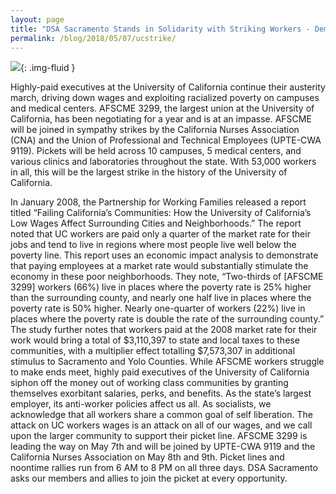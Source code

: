 ```yaml
---
layout: page
title: "DSA Sacramento Stands in Solidarity with Striking Workers - Democratic Socialists of America, Sacramento"
permalink: /blog/2018/05/07/ucstrike/
---
```


![](/assets/images/sacramentodsa/pages/266/attachments/original/1525754233/Screenshot_2018-05-07_at_9.36.15_PM.png){: .img-fluid }





Highly-paid executives at the University of California continue their austerity march, driving down wages and exploiting racialized poverty on campuses and medical centers. AFSCME 3299, the largest union at the University of California, has been negotiating for a year and is at an impasse. AFSCME will be joined in sympathy strikes by the California Nurses Association (CNA) and the Union of Professional and Technical Employees (UPTE-CWA 9119). Pickets will be held across 10 campuses, 5 medical centers, and various clinics and laboratories throughout the state. With 53,000 workers in all, this will be the largest strike in the history of the University of California.

In January 2008, the Partnership for Working Families released a report titled “Failing California’s Communities: How the University of California’s Low Wages Affect Surrounding Cities and Neighborhoods.” The report noted that UC workers are paid only a quarter of the market rate for their jobs and tend to live in regions where most people live well below the poverty line. This report uses an economic impact analysis to demonstrate that paying employees at a market rate would substantially stimulate the economy in these poor neighborhoods. They note, “Two-thirds of [AFSCME 3299] workers (66%) live in places where the poverty rate is 25% higher than the surrounding county, and nearly one half live in places where the poverty rate is 50% higher. Nearly one-quarter of workers (22%) live in places where the poverty rate is double the rate of the surrounding county.” The study further notes that workers paid at the 2008 market rate for their work would bring a total of $3,110,397 to state and local taxes to these communities, with a multiplier effect totalling $7,573,307 in additional stimulus to Sacramento and Yolo Counties. While AFSCME workers struggle to make ends meet, highly paid executives of the University of California siphon off the money out of working class communities by granting themselves exorbitant salaries, perks, and benefits. As the state’s largest employer, its anti-worker policies affect us all. As socialists, we acknowledge that all workers share a common goal of self liberation. The attack on UC workers wages is an attack on all of our wages, and we call upon the larger community to support their picket line. AFSCME 3299 is leading the way on May 7th and will be joined by UPTE-CWA 9119 and the California Nurses Association on May 8th and 9th. Picket lines and noontime rallies run from 6 AM to 8 PM on all three days. DSA Sacramento asks our members and allies to join the picket at every opportunity.

